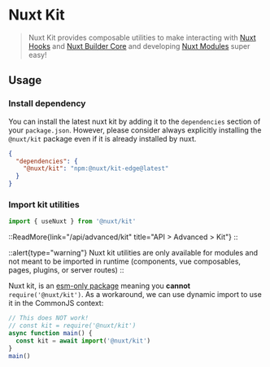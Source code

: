 # Nuxt Kit

> Nuxt Kit provides composable utilities to make interacting with [Nuxt Hooks](/api/advanced/hooks) and [Nuxt Builder Core](/guide/going-further/internals#the-nuxt-interface) and developing [Nuxt Modules](/guide/going-further/modules) super easy!

## Usage

### Install dependency

You can install the latest nuxt kit by adding it to the `dependencies` section of your `package.json`. However, please consider always explicitly installing the `@nuxt/kit` package even if it is already installed by nuxt.

```json [package.json]
{
  "dependencies": {
    "@nuxt/kit": "npm:@nuxt/kit-edge@latest"
  }
}
```

### Import kit utilities

```js [test.mjs]
import { useNuxt } from '@nuxt/kit'
```

::ReadMore{link="/api/advanced/kit" title="API > Advanced > Kit"}
::

::alert{type="warning"}
Nuxt kit utilities are only available for modules and not meant to be imported in runtime (components, vue composables, pages, plugins, or server routes)
::

Nuxt kit, is an [esm-only package](/guide/going-further/esm) meaning you **cannot** `require('@nuxt/kit')`. As a workaround, we can use dynamic import to use it in the CommonJS context:

```js [test.cjs]
// This does NOT work!
// const kit = require('@nuxt/kit')
async function main() {
  const kit = await import('@nuxt/kit')
}
main()
```
